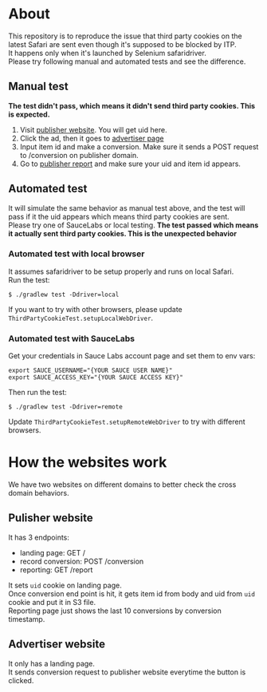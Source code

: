 # About
This repository is to reproduce the issue that third party cookies on the latest Safari are sent even though it's supposed to be blocked by ITP.  
It happens only when it's launched by Selenium safaridriver.  
Please try following manual and automated tests and see the difference.  

## Manual test
**The test didn't pass, which means it didn't send third party cookies. This is expected.**  

1. Visit [publisher website](https://1svkujd1fk.execute-api.us-east-2.amazonaws.com/). You will get uid here.
2. Click the ad, then it goes to [advertiser page](https://hir0shim.github.io/fake-advertiser/index.html)
3. Input item id and make a conversion. Make sure it sends a POST request to /conversion on publisher domain. 
4. Go to [publisher report](https://1svkujd1fk.execute-api.us-east-2.amazonaws.com/report) and make sure your uid and item id appears. 

## Automated test
It will simulate the same behavior as manual test above, and the test will pass if it the uid appears which means third party cookies are sent.  
Please try one of SauceLabs or local testing.
**The test passed which means it actually sent third party cookies. This is the unexpected behavior**

### Automated test with local browser
It assumes safaridriver to be setup properly and runs on local Safari.  
Run the test:
```
$ ./gradlew test -Ddriver=local
```

If you want to try with other browsers, please update `ThirdPartyCookieTest.setupLocalWebDriver`.

### Automated test with SauceLabs
Get your credentials in Sauce Labs account page and set them to env vars:
```
export SAUCE_USERNAME="{YOUR SAUCE USER NAME}"
export SAUCE_ACCESS_KEY="{YOUR SAUCE ACCESS KEY}"
```

Then run the test:

```
$ ./gradlew test -Ddriver=remote
```

Update `ThirdPartyCookieTest.setupRemoteWebDriver` to try with different browsers.  



# How the websites work
We have two websites on different domains to better check the cross domain behaviors.
## Pulisher website
It has 3 endpoints:
* landing page: GET /
* record conversion: POST /conversion
* reporting: GET /report

It sets `uid` cookie on landing page.   
Once conversion end point is hit, it gets item id from body and uid from `uid` cookie and put it in S3 file.  
Reporting page just shows the last 10 conversions by conversion timestamp.

## Advertiser website
It only has a landing page.  
It sends conversion request to publisher website everytime the button is clicked.
